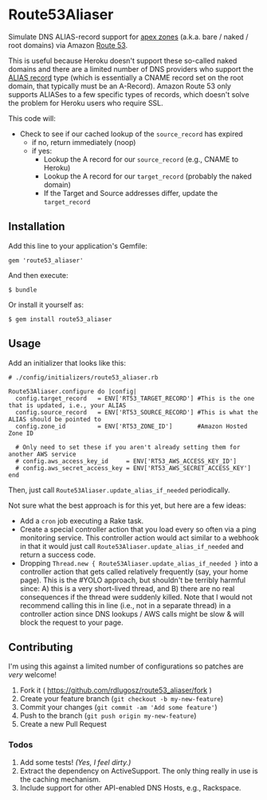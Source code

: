 # Route53Aliaser

Simulate DNS ALIAS-record support for [apex
zones](https://devcenter.heroku.com/articles/apex-domains) (a.k.a. bare / naked / root
domains) via Amazon [Route 53](https://aws.amazon.com/route53/).

This is useful because Heroku doesn't support these so-called naked domains
and there are a limited number of DNS providers who support the [ALIAS
record](http://support.dnsimple.com/articles/alias-record/) type (which is
essentially a CNAME record set on the root domain, that typically must be an
A-Record). Amazon Route 53 only supports ALIASes to a few specific types of
records, which doesn't solve the problem for Heroku users who require SSL.

This code will:

- Check to see if our cached lookup of the `source_record` has expired
    - if no, return immediately (noop)
    - if yes:
        - Lookup the A record for our `source_record` (e.g., CNAME to Heroku)
        - Lookup the A record for our `target_record` (probably the naked
          domain)
        - If the Target and Source addresses differ, update the `target_record`

## Installation

Add this line to your application's Gemfile:

    gem 'route53_aliaser'

And then execute:

    $ bundle

Or install it yourself as:

    $ gem install route53_aliaser

## Usage

Add an initializer that looks like this:

    # ./config/initializers/route53_aliaser.rb

    Route53Aliaser.configure do |config|
      config.target_record   = ENV['RT53_TARGET_RECORD'] #This is the one that is updated, i.e., your ALIAS
      config.source_record   = ENV['RT53_SOURCE_RECORD'] #This is what the ALIAS should be pointed to
      config.zone_id         = ENV['RT53_ZONE_ID']       #Amazon Hosted Zone ID

      # Only need to set these if you aren't already setting them for another AWS service
      # config.aws_access_key_id     = ENV['RT53_AWS_ACCESS_KEY_ID']
      # config.aws_secret_access_key = ENV['RT53_AWS_SECRET_ACCESS_KEY']
    end


Then, just call `Route53Aliaser.update_alias_if_needed` periodically.

Not sure what the best approach is for this yet, but here are a few ideas:

- Add a `cron` job executing a Rake task.
- Create a special controller action that you load every so often via a ping
  monitoring service. This controller action would act similar to a webhook in
  that it would just call `Route53Aliaser.update_alias_if_needed` and return a
  success code.
- Dropping `Thread.new { Route53Aliaser.update_alias_if_needed }` into a
  controller action that gets called relatively frequently (say, your home page).
  This is the #YOLO approach, but shouldn't be terribly harmful since: A) this
  is a very short-lived thread, and B) there are no real consequences if the
  thread were suddenly killed. Note that I would not recommend calling this in
  line (i.e., not in a separate thread) in a controller action since DNS
  lookups / AWS calls might be slow & will block the request to your page.

## Contributing

I'm using this against a limited number of configurations so patches are
*very* welcome!

1. Fork it ( https://github.com/rdlugosz/route53_aliaser/fork )
2. Create your feature branch (`git checkout -b my-new-feature`)
3. Commit your changes (`git commit -am 'Add some feature'`)
4. Push to the branch (`git push origin my-new-feature`)
5. Create a new Pull Request

### Todos

1. Add some tests! *(Yes, I feel dirty.)*
1. Extract the dependency on ActiveSupport. The only thing really in use is
   the caching mechanism.
1. Include support for other API-enabled DNS Hosts, e.g., Rackspace.

